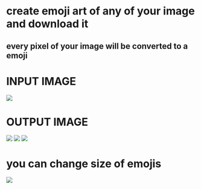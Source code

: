<h1>create emoji art of any of your image and download it</h1>
<h2>every pixel of your image will be converted to a emoji</h2>

<h1>INPUT IMAGE</h1>
<img src = "https://github.com/YooAshu/asciiart/assets/95643200/73e7234d-8754-4e18-9980-67d81f636519">

<h1>OUTPUT IMAGE</h1>
<img src = "https://github.com/YooAshu/emojiArtGenerator/assets/95643200/f72185db-2750-43e1-80d3-768812c70377">

<img src = "https://github.com/YooAshu/emojiArtGenerator/assets/95643200/427a1ada-d70c-4fe4-8e7f-d9e714ee7ecf">

<img src = "https://github.com/YooAshu/emojiArtGenerator/assets/95643200/5744f066-8213-4a72-8ffb-6565bdb9e123">





<h1>you can change size of emojis</h1>
<img src = "https://github.com/YooAshu/emojiArtGenerator/assets/95643200/f424cbc9-27c7-4343-8891-7d65f291b2e8">


